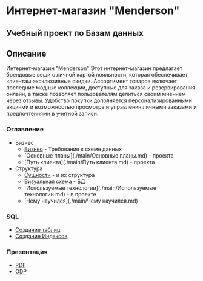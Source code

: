 # Интернет-магазин "Menderson"

## Учебный проект по Базам данных

## Описание
Интернет-магазин "Menderson"
Этот интернет-магазин предлагает брендовые вещи с личной картой лояльности,
которая обеспечивает клиентам эксклюзивные скидки. Ассортимент товаров включает последние модные коллекции,
доступные для заказа и резервирования онлайн, а также позволяет пользователям делиться своим мнением через отзывы.
Удобство покупки дополняется персонализированными акциями и возможностью просмотра
и управления личными заказами и предпочтениями в учетной записи.

### Оглавление
- Бизнес
  - [Бизнес](./main/Business.md) - Требования к схеме данных
  - [Основные планы](./main/Основные планы.md) - проекта
  - [Путь клиента](./main/Путь клиента.md) - проекта
- Структура
  - [Сущности](./main/Entites.md) - и их структура
  - [Визуальная схема](./images/chema.png) -  БД
  - [Используемые технологии](./main/Используемые технологии.md) - в проекте
  - [Чему научился](./main/Чему научился.md)

### SQL
- [Создание таблиц](./sql/menderson.sql)
- [Создание Индексов](./sql/menderson.sql)

### Презентация
- [PDF](./presentation/Menderson.pdf)
- [ODP](./presentation/Menderson.odp)

